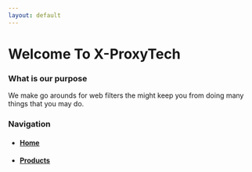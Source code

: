 ```yaml
---
layout: default
---
```


# Welcome To X-ProxyTech


### What is our purpose
We make go arounds for web filters the might keep you from doing many things that you may do.

### Navigation
*   #### [Home](./)
*   #### [Products](./Products.html)
